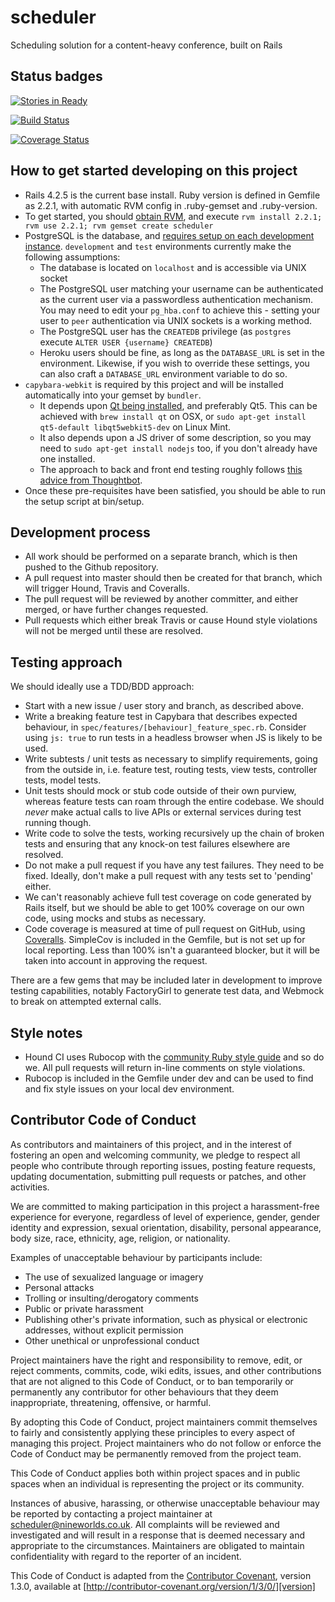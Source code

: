 # scheduler
Scheduling solution for a content-heavy conference, built on Rails

## Status badges

[![Stories in Ready](https://badge.waffle.io/nineworldsgeekfest/scheduler.png?label=ready&title=Ready)](http://waffle.io/nineworldsgeekfest/scheduler)

[![Build Status](https://travis-ci.org/nineworldsgeekfest/scheduler.svg?branch=master)](https://travis-ci.org/nineworldsgeekfest/scheduler)

[![Coverage Status](https://coveralls.io/repos/nineworldsgeekfest/scheduler/badge.svg?branch=master&service=github)](https://coveralls.io/github/nineworldsgeekfest/scheduler?branch=master)

## How to get started developing on this project

* Rails 4.2.5 is the current base install. Ruby version is defined in Gemfile as 2.2.1, with automatic RVM config in .ruby-gemset and .ruby-version.
* To get started, you should [obtain RVM](https://rvm.io/), and execute `rvm install 2.2.1; rvm use 2.2.1; rvm gemset create scheduler`
* PostgreSQL is the database, and [requires setup on each development instance](https://www.digitalocean.com/community/tutorials/how-to-use-postgresql-with-your-ruby-on-rails-application-on-ubuntu-14-04). `development` and `test` environments currently make the following assumptions:
  * The database is located on `localhost` and is accessible via UNIX socket
  * The PostgreSQL user matching your username can be authenticated as the current user via a passwordless authentication mechanism. You may need to edit your `pg_hba.conf` to achieve this - setting your user to `peer` authentication via UNIX sockets is a working method.
  * The PostgreSQL user has the `CREATEDB` privilege (as `postgres` execute `ALTER USER {username} CREATEDB`)
  * Heroku users should be fine, as long as the `DATABASE_URL` is set in the environment. Likewise, if you wish to override these settings, you can also craft a `DATABASE_URL` environment variable to do so.
* `capybara-webkit` is required by this project and will be installed automatically into your gemset by `bundler`.
  * It depends upon [Qt being installed](https://github.com/thoughtbot/capybara-webkit), and preferably Qt5. This can be achieved with `brew install qt` on OSX, or `sudo apt-get install qt5-default libqt5webkit5-dev` on Linux Mint.
  * It also depends upon a JS driver of some description, so you may need to `sudo apt-get install nodejs` too, if you don't already have one installed.
  * The approach to back and front end testing roughly follows [this advice from Thoughtbot](https://robots.thoughtbot.com/how-we-test-rails-applications).
* Once these pre-requisites have been satisfied, you should be able to run the setup script at bin/setup.

## Development process

* All work should be performed on a separate branch, which is then pushed to the Github repository.
* A pull request into master should then be created for that branch, which will trigger Hound, Travis and Coveralls.
* The pull request will be reviewed by another committer, and either merged, or have further changes requested.
* Pull requests which either break Travis or cause Hound style violations will not be merged until these are resolved.

## Testing approach

We should ideally use a TDD/BDD approach:

* Start with a new issue / user story and branch, as described above.
* Write a breaking feature test in Capybara that describes expected behaviour, in `spec/features/[behaviour]_feature_spec.rb`. Consider using `js: true` to run tests in a headless browser when JS is likely to be used.
* Write subtests / unit tests as necessary to simplify requirements, going from the outside in, i.e. feature test, routing tests, view tests, controller tests, model tests.
* Unit tests should mock or stub code outside of their own purview, whereas feature tests can roam through the entire codebase. We should *never* make actual calls to live APIs or external services during test running though.
* Write code to solve the tests, working recursively up the chain of broken tests and ensuring that any knock-on test failures elsewhere are resolved.
* Do not make a pull request if you have any test failures. They need to be fixed. Ideally, don't make a pull request with any tests set to 'pending' either.
* We can't reasonably achieve full test coverage on code generated by Rails itself, but we should be able to get 100% coverage on our own code, using mocks and stubs as necessary.
* Code coverage is measured at time of pull request on GitHub, using [Coveralls](https://coveralls.io/github/nineworldsgeekfest/scheduler). SimpleCov is included in the Gemfile, but is not set up for local reporting. Less than 100% isn't a guaranteed blocker, but it will be taken into account in approving the request.

There are a few gems that may be included later in development to improve testing capabilities, notably FactoryGirl to generate test data, and Webmock to break on attempted external calls.

## Style notes

* Hound CI uses Rubocop with the [community Ruby style guide](https://github.com/bbatsov/ruby-style-guide) and so do we. All pull requests will return in-line comments on style violations.
* Rubocop is included in the Gemfile under dev and can be used to find and fix style issues on your local dev environment.

## Contributor Code of Conduct

As contributors and maintainers of this project, and in the interest of
fostering an open and welcoming community, we pledge to respect all people who
contribute through reporting issues, posting feature requests, updating
documentation, submitting pull requests or patches, and other activities.

We are committed to making participation in this project a harassment-free
experience for everyone, regardless of level of experience, gender, gender
identity and expression, sexual orientation, disability, personal appearance,
body size, race, ethnicity, age, religion, or nationality.

Examples of unacceptable behaviour by participants include:

* The use of sexualized language or imagery
* Personal attacks
* Trolling or insulting/derogatory comments
* Public or private harassment
* Publishing other's private information, such as physical or electronic
  addresses, without explicit permission
* Other unethical or unprofessional conduct

Project maintainers have the right and responsibility to remove, edit, or
reject comments, commits, code, wiki edits, issues, and other contributions
that are not aligned to this Code of Conduct, or to ban temporarily or
permanently any contributor for other behaviours that they deem inappropriate,
threatening, offensive, or harmful.

By adopting this Code of Conduct, project maintainers commit themselves to
fairly and consistently applying these principles to every aspect of managing
this project. Project maintainers who do not follow or enforce the Code of
Conduct may be permanently removed from the project team.

This Code of Conduct applies both within project spaces and in public spaces
when an individual is representing the project or its community.

Instances of abusive, harassing, or otherwise unacceptable behaviour may be
reported by contacting a project maintainer at scheduler@nineworlds.co.uk. All
complaints will be reviewed and investigated and will result in a response that
is deemed necessary and appropriate to the circumstances. Maintainers are
obligated to maintain confidentiality with regard to the reporter of an
incident.

This Code of Conduct is adapted from the [Contributor Covenant][homepage],
version 1.3.0, available at
[http://contributor-covenant.org/version/1/3/0/][version]

[homepage]: http://contributor-covenant.org
[version]: http://contributor-covenant.org/version/1/3/0/
